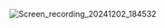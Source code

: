 ![Screen_recording_20241202_184532](https://github.com/user-attachments/assets/5e4c0fe2-3a08-4eb8-88f0-7c6771f10190)
